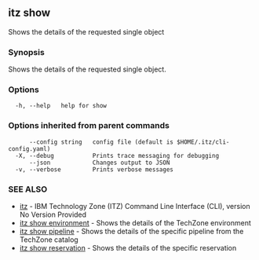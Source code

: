 ## itz show

Shows the details of the requested single object

### Synopsis

Shows the details of the requested single object.

### Options

```
  -h, --help   help for show
```

### Options inherited from parent commands

```
      --config string   config file (default is $HOME/.itz/cli-config.yaml)
  -X, --debug           Prints trace messaging for debugging
      --json            Changes output to JSON
  -v, --verbose         Prints verbose messages
```

### SEE ALSO

* [itz](itz.md)	 - IBM Technology Zone (ITZ) Command Line Interface (CLI), version No Version Provided
* [itz show environment](itz_show_environment.md)	 - Shows the details of the TechZone environment
* [itz show pipeline](itz_show_pipeline.md)	 - Shows the details of the specific pipeline from the TechZone catalog
* [itz show reservation](itz_show_reservation.md)	 - Shows the details of the specific reservation


